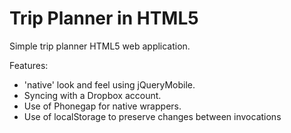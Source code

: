 Trip Planner in HTML5
=====================

Simple trip planner HTML5 web application.

Features:

* 'native' look and feel using jQueryMobile.
* Syncing with a Dropbox account.
* Use of Phonegap for native wrappers.
* Use of localStorage to preserve changes between invocations
